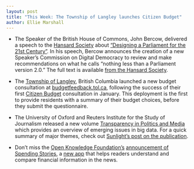 ```yaml
---
layout: post
title: "This Week: The Township of Langley launches Citizen Budget"
author: Ellie Marshall
---
```

- The Speaker of the British House of Commons, John Bercow, delivered a speech to the [Hansard Society](http://www.hansardsociety.org) about [“Designing a Parliament for the 21st Century”](http://www.hansardsociety.org.uk/designing-a-parliament-for-the-21st-century/). In his speech, Bercow announces the creation of a new Speaker’s Commission on Digital Democracy to review and make recommendations on what he calls “nothing less than a Parliament version 2.0.” The full text is available [from the Hansard Society](http://www.hansardsociety.org.uk/wp-content/uploads/2013/11/Designing-a-Parliament-for-the-21st-Century-Hansard-Society.pdf).

- The [Township of Langley](http://www.tol.ca), British Columbia launched a new budget consultation at [budgetfeedback.tol.ca](http://budgetfeedback.tol.ca), following the success of their first [Citizen Budget](http://www.citizenbudget.com) consultation in January. This deployment is the first to provide residents with a summary of their budget choices, before they submit the questionnaire.

- The University of Oxford and Reuters Institute for the Study of Journalism released a new volume [Transparency in Politics and Media](https://reutersinstitute.politics.ox.ac.uk/about/news/item/article/transparency-in-politics-and-the-me.html) which provides an overview of emerging issues in big data. For a quick summary of major themes, check out [Sunlight’s post on the publication](http://sunlightfoundation.com/blog/2013/11/22/transparency/).

- Don’t miss the [Open Knowledge Foundation’s](http://www.okfn.org) [announcement of Spending Stories](http://blog.okfn.org/2013/11/21/launching-spending-stories-how-much-is-it-really/), a [new app](http://spendingstories.org/#/) that helps readers understand and compare financial information in the news.
